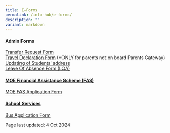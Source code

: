 ```yaml
---
title: E–Forms
permalink: /info-hub/e-forms/
description: ""
variant: markdown
---
```

<h4><strong>Admin Forms</strong></h4>
<p><a href="https://form.gov.sg/5f8e86d8a832ff00111194b4" target="_blank" rel="noopener">Transfer Request Form</a><br><a href="https://drive.google.com/file/d/1uTiMZH7VpKPDfk16sfFHx0a1uv0mZXYc/view?usp=sharing" target="_blank" rel="noopener"><u>Travel Declaration Form</u></a>&nbsp;(*ONLY for parents not on board Parents Gateway)<br><u><a href="https://drive.google.com/file/d/17AEvHUteLUPs2FHBJIKwzxXXPzNQ5QBS/view?usp=sharing" target="_blank" rel="noopener">Updating of Students' address</a><br></u><a href="https://form.gov.sg/61886e6adf07ad0014369b8d" target="_blank" rel="noopener"><u>Leave Of Absence Form (LOA)</u></a></p>
<h4><strong><u>MOE Financial Assistance Scheme (FAS)</u></strong></h4>
<p><u><a href="https://drive.google.com/file/d/1YtKqfantZtSfiZZUiplIovYnx4IOT7d8/view?usp=sharing" target="_blank" rel="noopener">MOE FAS Application Form</a><br></u></p>
<h4><strong><u>School Services</u></strong></h4>
<p><u><a href="https://drive.google.com/file/d/1n3ENsGsF0GXpKrj0NqjcrlCW4awU77Oa/view?usp=sharing" target="_blank" rel="noopener">Bus Application Form</a></u></p>
<p>Page last updated: 4 Oct 2024</p>